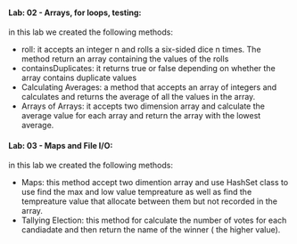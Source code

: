 #### Lab: 02 - Arrays, for loops, testing: 
in this lab we created the following methods:

- roll:  it  accepts an integer n and rolls a six-sided dice n times. The method return an array containing the values of the rolls
- containsDuplicates: it returns true or false depending on whether the array contains duplicate values
- Calculating Averages: a method that accepts an array of integers and calculates and returns the average of all the values in the array.
- Arrays of Arrays: it accepts two dimension array and calculate the average value for each array and return the array with the lowest average.


#### Lab: 03 - Maps and File I/O:
in this lab we created the following methods:
- Maps: this method accept two dimention array and use HashSet class to use find the max and low value tempreature as well as find the tempreature value that allocate between them but not recorded in the array.
- Tallying Election: this method for calculate the number of votes for each candiadate and then return the name of the winner ( the higher value).


